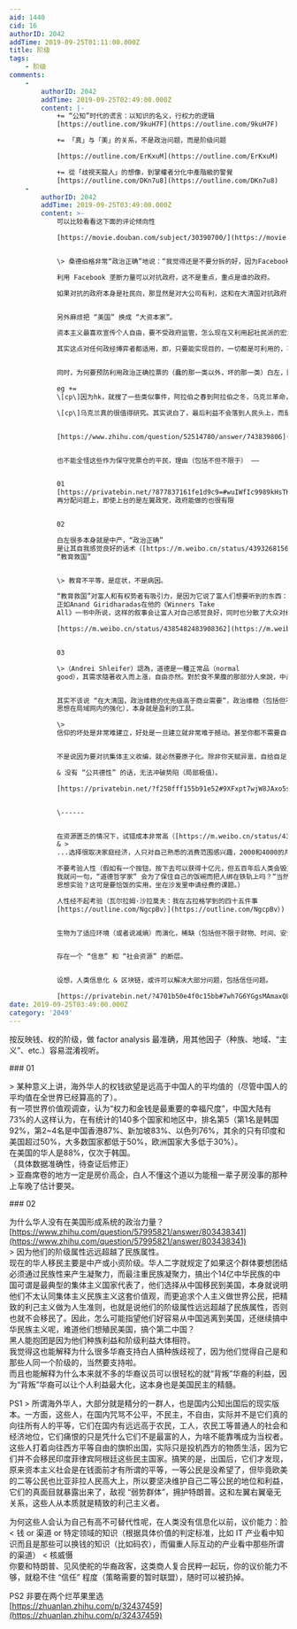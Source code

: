 ```yaml
---
aid: 1440
cid: 16
authorID: 2042
addTime: 2019-09-25T01:11:00.000Z
title: 阶级
tags:
    - 阶级
comments:
    -
        authorID: 2042
        addTime: 2019-09-25T02:49:00.000Z
        content: |-
            += “公知”时代的谎言：以知识的名义，行权力的逻辑  
            [https://outline.com/9kuH7F](https://outline.com/9kuH7F)

            += 「真」与「美」的关系，不是政治问题，而是阶级问题

            [https://outline.com/ErKxuM](https://outline.com/ErKxuM)

            += 從「歧視天龍人」的想像，到掌權者分化中產階級的警覺  
            [https://outline.com/DKn7u8](https://outline.com/DKn7u8)
    -
        authorID: 2042
        addTime: 2019-09-25T03:49:00.000Z
        content: >-
            可以比较看看这下面的评论倾向性  

            [https://movie.douban.com/subject/30390700/](https://movie.douban.com/subject/30390700/)


            \> 桑德伯格非常“政治正确”地说：“我觉得还是不要分拆的好，因为Facebook可以帮助美国对抗ZG。”  

            利用 Facebook 垄断力量可以对抗政府，这不是重点，重点是谁的政府。  

            如果对抗的政府本身是社民向，那显然是对大公司有利，这和在大清国对抗政府，是相反的。


            另外麻烦把 “美国” 换成 “大资本家”。  

            资本主义最喜欢宣传个人自由，要不受政府监管，怎么现在又利用起社民派的宏大叙事的思路了呢。  

            其实这点对任何政经博弈者都适用，即，只要能实现目的，一切都是可利用的，不管黑白软硬，钱亦或信仰。


            同时，为何要预防利用政治正确拉票的（蠢的那一类以外，坏的那一类）白左，因为屠龙少年变恶龙这种事屡见不鲜。  

            eg +=
            \[cp\]因为hk，就搜了一些类似事件，阿拉伯之春到阿拉伯之冬，乌克兰革命，结果都是坏的，中东一团乱，乌克兰成了欧洲最穷的国家，货币贬值，人民收入极低。\[/cp\]  

            \[cp\]乌克兰真的很值得研究。其实说白了，最后利益不会落到人民头上，而是落到哪一个power头上。这很悲哀，但这基本上是大概率现实。乌克兰是典型的例子，就是自己的国家输的很惨。\[/cp\]


            [https://www.zhihu.com/question/52514780/answer/743839806](https://www.zhihu.com/question/52514780/answer/743839806)


            也不能全怪这些作为保守党票仓的平民，理由（包括不但不限于） ——


            01
            [https://privatebin.net/?877837161fe1d9c9=#wuIWfIc9989kHsTKem3Nv8vNQ0vDgHC5x04d+GFymnY=](https://privatebin.net/?877837161fe1d9c9=#wuIWfIc9989kHsTKem3Nv8vNQ0vDgHC5x04d+GFymnY=)
            再分配问题上，即使上台的是左翼政党，政府能做的也很有限


            02  

            白左很多本身就是中产，“政治正确”
            是让其自我感觉良好的话术（[https://m.weibo.cn/status/4393268156430165），一如](https://m.weibo.cn/status/4393268156430165），一如)
            “教育救国”


            \> 教育不平等，是症状，不是病因。  

            “教育救国”对富人和有权势者有吸引力，是因为它说了富人们想要听到的东西：“我们可以帮助大家共同致富，但不必分享我们的财富或权力。”
            正如Anand Giridharadas在他的《Winners Take
            All》一书中所说，这样的叙事会让富人对自己感觉良好，同时也分散了大众对经济不平等真正原因的思考。从而强化了美国严重贫富不均的现状。  

            [https://m.weibo.cn/status/4385482483908362](https://m.weibo.cn/status/4385482483908362)


            03  

            \>（Andrei Shleifer）認為，道德是一種正常品（normal
            good），其需求隨著收入而上漲，自由亦然。對於食不果腹的那部分人來說，中產階級所追求的價值，跟鏡花水月並無分別。[https://outline.com/gcUk6Y](https://outline.com/gcUk6Y)


            其实不该说 “在大清国，政治维稳的优先级高于商业需要”，政治维稳（包括但不限于 “爱国”
            思想在局域网内的强化），本身就是盈利的工具。  

            \>
            信仰的坏处是非常难建立，好处是一旦建立就非常难于撼动。甚至你都不需要自己相信，只要你相信别人会相信就行。这里当然有泡沫，但这是非常坚硬的泡沫。一旦越过了一条红线，就会变成一个自我实现的预言了。


            不是说因为要对抗集体主义收编，就必然要原子化。除非你天赋异禀，自给自足，否则还是要加入一个团伙来对抗另一个团伙的游戏，，在作为人类的这一瞬的生命期间。  

            & 没有 “公共德性” 的话，无法冲破势陷（局部极值）。  

            [https://privatebin.net/?f250fff155b91e52#9XFxpt7wjW8JAxo5sJsGsud3HXS9uUntaeWibwTNvNgf](https://privatebin.net/?f250fff155b91e52#9XFxpt7wjW8JAxo5sJsGsud3HXS9uUntaeWibwTNvNgf)


            \------


            在资源匮乏的情况下，试错成本非常高（[https://m.weibo.cn/status/4349336135651585](https://m.weibo.cn/status/4349336135651585)
            & >
            ...选择很取决家庭经济，人只对自己熟悉的消费范围感兴趣，2000和4000的月薪差别，在民工看来是天壤之别，至于买爱马仕的小老板，比拥有私人达索飞机的富豪，他感觉不到差别。三个资产，专业和职业选择的模型。家境略差的的会读工程和IT，收入回报相当于资产1。选择资产2的，好比金融职业，但是不确定性略高，一般都是家庭小康的。敢于选择资产3的，那相当于创业，高风险高回报，基本都是家底十足的，才敢投入青春。）  

            不要考验人性（假如有一个按钮，按下去可以获得十亿元，但五百年后人类会毁灭，你会按吗？[https://www.zhihu.com/question/343585330/answer/815867686](https://www.zhihu.com/question/343585330/answer/815867686)
            我就问一句，“道德哲学家” 会为了保住自己的饭碗而把人绑在铁轨上吗？“当然不会，这只是思想实验。”
            思想实验？这可是要恰饭的实用，坐在沙发里申请经费的课题。）  

            人性经不起考验（瓦尔拉姆·沙拉莫夫：我在古拉格学到的四十五件事
            [https://outline.com/NgcpBv）](https://outline.com/NgcpBv）)


            生物为了适应环境（或者说减熵）而演化，稀缺（包括但不限于财物、时间、安全感和爱）（很可能）会让人思维和行为短视，但这无所谓主观价值上的好坏善恶，非要评价一下的话只能说可怒可怜可悲。事实命题不能推导出价值命题。


            存在一个 “信息” 和 “社会资源” 的断层。


            设想，人类信息化 & 区块链，或许可以解决大部分问题，包括信任问题。  

            [https://privatebin.net/?4701b50e4f0c15bb#7wh7G6YGgsMAmaxQLmXTwLVEZwHM6kFQdqx1Mp6daV9o](https://privatebin.net/?4701b50e4f0c15bb#7wh7G6YGgsMAmaxQLmXTwLVEZwHM6kFQdqx1Mp6daV9o)
date: 2019-09-25T03:49:00.000Z
category: '2049'
---
```


按反映钱、权的阶级，做 factor analysis 最准确，用其他因子（种族、地域、“主义”、etc.）容易混淆视听。

\### 01

\> 某种意义上讲，海外华人的权钱欲望是远高于中国人的平均值的（尽管中国人的平均值在全世界已经算高的了）。  
有一项世界价值观调查，认为“权力和金钱是最重要的幸福尺度”，中国大陆有73%的人这样认为，在有统计的140多个国家和地区中，排名第5（第1名是韩国92%，第2~4名是中国香港87%、新加坡83%、以色列76%，其余的只有印度和美国超过50%，大多数国家都低于50%，欧洲国家大多低于30%）。  
在美国的华人是88%，仅次于韩国。  
（具体数据准确性，待查证后修正）  
\> 亚裔席卷的地方一定是房价高企，白人不懂这个道以为能租一辈子房没事的那种上车晚了估计要哭。

\### 02

为什么华人没有在美国形成系统的政治力量？  
[https://www.zhihu.com/question/57995821/answer/803438341](https://www.zhihu.com/question/57995821/answer/803438341)  
\> 因为他们的阶级属性远远超越了民族属性。  
现在的华人移民主要是中产或小资阶级。华人二字就规定了如果这个群体要想团结必须通过民族性来产生凝聚力，而最注重民族凝聚力，搞出个14亿中华民族的中国可谓是最典型的集体主义国家代表了，他们选择从中国移民到美国，本身就说明他们不太认同集体主义民族主义这套价值观，而更追求个人主义做世界公民，把精致的利己主义做为人生准则，也就是说他们的阶级属性远远超越了民族属性，否则也就不会移民了。因此，怎么可能指望他们好容易从中国逃离到美国，还继续搞中华民族主义呢，难道他们想殖民美国，搞个第二中国？  
黑人能抱团是因为他们种族利益和阶级利益大体相符。  
我觉得这也能解释为什么很多华裔支持白人搞种族歧视了，因为他们觉得自己是和那些人同一个阶级的，当然要支持啦。  
而且也能解释为什么本来就不多的华裔议员可以很轻松的就“背叛”华裔的利益，因为“背叛”华裔可以让个人利益最大化，这本身也是美国民主的精髓。

PS1 > 所谓海外华人，大部分就是精分的一群人，也是国内公知出国后的现实版本。一方面，这些人，在国内咒骂不公平，不民主，不自由，实际并不是它们真的向往所有人的平等，它们在国内有远远高于农民，工人，农民工等普通人的社会和经济地位，它们痛恨的只是凭什么它们不是最富的人，为啥不能靠嘴成为当权者。这些人打着向往西方平等自由的旗帜出国，实际只是投机西方的物质生活，因为它们并不会移民印度菲律宾阿根廷这些民主国家。搞笑的是，出国后，它们才发现，原来资本主义社会是在钱面前才有所谓的平等，一等公民是没希望了，但毕竟欧美的二等公民也比亚非拉人民高大上，所以要坚决维护自己二等公民的地位和利益，它们的真面目就暴露出来了，敌视 “弱势群体”，拥护特朗普。这和左翼右翼毫无关系，这些人从本质就是精致的利己主义者。

为何这些人会认为自己有高不可替代性呢，在人类没有信息化以前，议价能力：脸 < 钱 or 渠道 or 特定领域的知识（根据具体价值的判定标准，比如 IT 产业看中知识而且是那些可以换钱的知识（比如码农），而偏重人际互动的产业看中那些所谓的渠道） < 核威慑  
你要和特朗普、见风使舵的华裔政客，这类商人复合民粹一起玩，你的议价能力不够，就稳不住 “信任” 程度（策略需要的暂时联盟），随时可以被扔掉。

PS2 非要在两个烂苹果里选  
[https://zhuanlan.zhihu.com/p/32437459](https://zhuanlan.zhihu.com/p/32437459)

